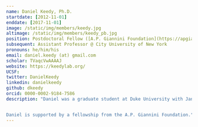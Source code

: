 ```yaml
---
name: Daniel Keedy, Ph.D.
startdate: [2012-11-01]
enddate: [2017-11-01]
image: /static/img/members/keedy.jpg
altimage: /static/img/members/keedy_pb.jpg
position: Postdoctoral Fellow ([A.P. Giannini Foundation](https://apgianninifoundation.org))
subsequent: Assistant Professor @ City University of New York
pronouns: he/him/his
email: daniel.keedy (at) gmail.com
scholar: TVaqcVwAAAAJ
website: https://keedylab.org/
UCSF:
twitter: DanielKeedy
linkedin: danielkeedy
github: dkeedy
orcid: 0000-0002-9184-7586
description: "Daniel was a graduate student at Duke University with Jane and David Richardson, where he studied protein flexibility in structure validation, prediction, and design. In the Fraser lab, he will develop techniques to build multi-conformer structural models, extract functional cooperative conformational changes, and engineer allosteric/drug-sensitive proteins.


Daniel is supported by a fellowship from the A.P. Giannini Foundation."
---
```

